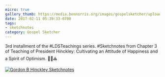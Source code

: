 ```yaml
---
micro: true
gallery_thumb: https://media.bennorris.org/images/gospelsketcher/uploads/2018/d982a0087a.jpg
date: 2017-02-11 05:39:33-0700
tags:
- sketchnotes
category: Gospel Sketcher
---
```


3rd installment of the #LDSTeachings series. #Sketchnotes from Chapter 3 of Teaching of President Hinckley: Cultivating an Attitude of Happiness and a Spirit of Optimism. ✍🏼⛪️

[![Gordon B Hinckley Sketchnotes](https://media.bennorris.org/images/gospelsketcher/uploads/2018/d982a0087a.jpg)](https://media.bennorris.org/images/gospelsketcher/uploads/2018/d982a0087a.jpg)